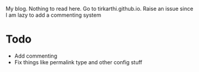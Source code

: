 My blog. Nothing to read here. Go to tirkarthi.github.io. Raise an issue since I am lazy to add a commenting system

# Todo
- Add commenting
- Fix things like permalink type and other config stuff
